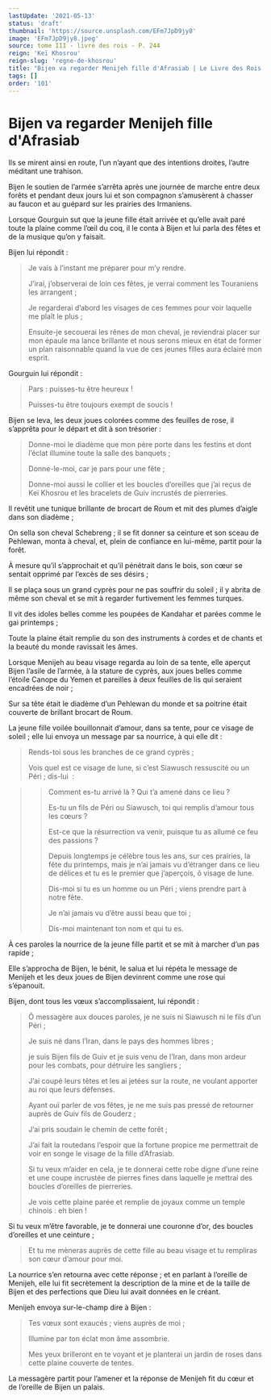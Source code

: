 ```yaml
---
lastUpdate: '2021-05-13'
status: 'draft'
thumbnail: 'https://source.unsplash.com/EFm7JpD9jy8'
image: 'EFm7JpD9jy8.jpeg'
source: tome III - livre des rois - P. 244
reign: 'Keï Khosrou'
reign-slug: 'regne-de-khosrou'
title: "Bijen va regarder Menijeh fille d'Afrasiab | Le Livre des Rois | Shâhnâmeh"
tags: []
order: '101'
---
```


# Bijen va regarder Menijeh fille d'Afrasiab

Ils se mirent ainsi en route, l’un n’ayant que des intentions droites, l’autre méditant une trahison.

Bijen le soutien de l’armée s’arrêta après une journée de marche entre deux forêts et pendant deux jours lui et son compagnon s’amusèrent à chasser au faucon et au guépard sur les prairies des Irmaniens.

Lorsque Gourguin sut que la jeune fille était arrivée et qu’elle avait paré toute la plaine comme l’œil du coq, il le conta à Bijen et lui parla des fêtes et de la musique qu’on y faisait.

Bijen lui répondit :

> Je vais à l’instant me préparer pour m’y rendre.
>
> J’irai, j’observerai de loin ces fêtes, je verrai comment les Touraniens les arrangent ;
>
> Je regarderai d’abord les visages de ces femmes pour voir laquelle me plaît le plus ;
>
> Ensuite-je secouerai les rênes de mon cheval, je reviendrai placer sur mon épaule ma lance brillante et nous serons mieux en état de former un plan raisonnable quand la vue de ces jeunes filles aura éclairé mon esprit.

Gourguin lui répondit :

> Pars : puisses-tu être heureux !
>
> Puisses-tu être toujours exempt de soucis !

Bijen se leva, les deux joues colorées comme des feuilles de rose, il s’apprêta pour le départ et dit à son trésorier :

> Donne-moi le diadème que mon père porte dans les festins et dont l’éclat illumine toute la salle des banquets ;
>
> Donne-le-moi, car je pars pour une fête ;
>
> Donne-moi aussi le collier et les boucles d’oreilles que j’ai reçus de Keï Khosrou et les bracelets de Guiv incrustés de pierreries.

Il revêtit une tunique brillante de brocart de Roum et mit des plumes d’aigle dans son diadème ;

On sella son cheval Schebreng ; il se fit donner sa ceinture et son sceau de Pehlewan, monta à cheval, et, plein de confiance en lui-même, partit pour la forêt.

À mesure qu’il s’approchait et qu’il pénétrait dans le bois, son cœur se sentait opprimé par l’excès de ses désirs ;

Il se plaça sous un grand cyprès pour ne pas souffrir du soleil ; il y abrita de même son cheval et se mit à regarder furtivement les femmes turques.

Il vit des idoles belles comme les poupées de Kandahar et parées comme le gai printemps ;

Toute la plaine était remplie du son des instruments à cordes et de chants et la beauté du monde ravissait les âmes.

Lorsque Menijeh au beau visage regarda au loin de sa tente, elle aperçut Bijen l’asile de l’armée, à la stature de cyprès, aux joues belles comme l’étoile Canope du Yemen et pareilles à deux feuilles de lis qui seraient encadrées de noir ;

Sur sa tête était le diadème d’un Pehlewan du monde et sa poitrine était couverte de brillant brocart de Roum.

La jeune fille voilée bouillonnait d’amour, dans sa tente, pour ce visage de soleil ; elle lui envoya un message par sa nourrice, à qui elle dit :

> Rends-toi sous les branches de ce grand cyprès ;
>
> Vois quel est ce visage de lune, si c’est Siawusch ressuscité ou un Péri ; dis-lui  :

> > Comment es-tu arrivé là ?
> > Qui t’a amené dans ce lieu ?
> >
> > Es-tu un fils de Péri ou Siawusch, toi qui remplis d’amour tous les cœurs ?
> >
> > Est-ce que la résurrection va venir, puisque tu as allumé ce feu des passions ?
> >
> > Depuis longtemps je célèbre tous les ans, sur ces prairies, la fête du printemps, mais je n’ai jamais vu d’étranger dans ce lieu de délices et tu es le premier que j’aperçois, ô visage de lune.
> >
> > Dis-moi si tu es un homme ou un Péri ; viens prendre part à notre fête.
> >
> > Je n’ai jamais vu d’être aussi beau que toi ;
> >
> > Dis-moi maintenant ton nom et qui tu es.

À ces paroles la nourrice de la jeune fille partit et se mit à marcher d’un pas rapide ;

Elle s’approcha de Bijen, le bénit, le salua et lui répéta le message de Menijeh et les deux joues de Bijen devinrent comme une rose qui s’épanouit.

Bijen, dont tous les vœux s’accomplissaient, lui répondit :

> Ô messagère aux douces paroles, je ne suis ni Siawusch ni le fils d’un Péri ;
>
> Je suis né dans l’Iran, dans le pays des hommes libres ;
>
> je suis Bijen fils de Guiv et je suis venu de l’Iran, dans mon ardeur pour les combats, pour détruire les sangliers ;
>
> J’ai coupé leurs têtes et les ai jetées sur la route, ne voulant apporter au roi que leurs défenses.
>
> Ayant ouï parler de vos fêtes, je ne me suis pas pressé de retourner auprès de Guiv fils de Gouderz ;
>
> J’ai pris soudain le chemin de cette forêt ;
>
> J’ai fait la routedans l’espoir que la fortune propice me permettrait de voir en songe le visage de la fille d’Afrasiab.
>
> Si tu veux m’aider en cela, je te donnerai cette robe digne d’une reine et une coupe incrustée de pierres fines dans laquelle je mettrai des boucles d’oreilles de pierreries.
>
> Je vois cette plaine parée et remplie de joyaux comme un temple chinois : eh bien !

Si tu veux m’être favorable, je te donnerai une couronne d’or, des boucles d’oreilles et une ceinture ;

> Et tu me mèneras auprès de cette fille au beau visage et tu rempliras son cœur d’amour pour moi.

La nourrice s’en retourna avec cette réponse ; et en parlant à l’oreille de Menijeh, elle lui fit secrètement la description de la mine et de la taille de Bijen et des perfections que Dieu lui avait données en le créant.

Menijeh envoya sur-le-champ dire à Bijen :

> Tes vœux sont exaucés ; viens auprès de moi ;
>
> Illumine par ton éclat mon âme assombrie.
>
> Mes yeux brilleront en te voyant et je planterai un jardin de roses dans cette plaine couverte de tentes.

La messagère partit pour l’amener et la réponse de Menijeh fit du cœur et de l’oreille de Bijen un palais.
